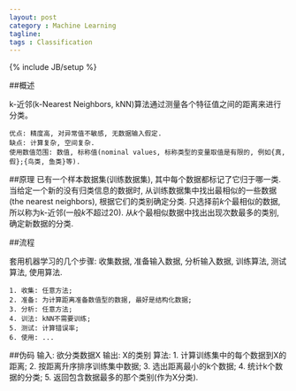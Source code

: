 ```yaml
---
layout: post
category : Machine Learning
tagline:
tags : Classification
---
```

{% include JB/setup %}

##概述

k-近邻(k-Nearest Neighbors, kNN)算法通过测量各个特征值之间的距离来进行分类。

    优点: 精度高, 对异常值不敏感, 无数据输入假定.
    缺点: 计算复杂, 空间复杂.
    使用数值范围: 数值, 标称值(nominal values, 标称类型的变量取值是有限的, 例如{真,假};{鸟类, 鱼类}等).

##原理
已有一个样本数据集(训练数据集), 其中每个数据都标记了它归于哪一类. 当给定一个新的没有归类信息的数据时, 从训练数据集中找出最相似的一些数据(the nearest neighbors), 根据它们的类别确定分类. 只选择前$k$个最相似的数据, 所以称为k-近邻(一般$k$不超过20). 从$k$个最相似数据中找出出现次数最多的类别, 确定新数据的分类.

##流程

套用机器学习的几个步骤: 收集数据, 准备输入数据, 分析输入数据, 训练算法, 测试算法, 使用算法.

    1. 收集: 任意方法;
    2. 准备: 为计算距离准备数值型的数据, 最好是结构化数据;
    3. 分析: 任意方法;
    4. 训法: kNN不需要训练;
    5. 测试: 计算错误率;
    6. 使用: ...

##伪码
    输入: 欲分类数据X
    输出: X的类别
    算法:
    1. 计算训练集中的每个数据到X的距离;
    2. 按距离升序排序训练集中数据;
    3. 选出距离最小的k个数据;
    4. 统计k个数据的分类;
    5. 返回包含数据最多的那个类别(作为X分类).
